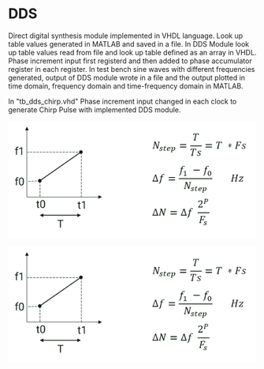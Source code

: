 # DDS
Direct digital synthesis module implemented in VHDL language.
Look up table values generated in MATLAB and saved in a file.
In DDS Module look up table values read from file and look up table defined as an array in VHDL.
Phase increment input first registerd and then added to phase accumulator register in each register.
In test bench sine waves with different frequencies generated, output of DDS module wrote in a file and the output plotted in time domain, frequency domain and time-frequency domain in MATLAB.

In "tb_dds_chirp.vhd" Phase increment input changed in each clock to generate Chirp Pulse with implemented DDS module.

![delta phase increment](https://github.com/sphrk/DDS/blob/main/imgs/generating_Chirp_Pulse_with_DDS.PNG)

[![delta phase increment](./imgs/generating_Chirp_Pulse_with_DDS.PNG)](https://github.com/sphrk/DDS/blob/main/)
